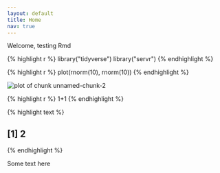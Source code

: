 ```yaml
---
layout: default
title: Home
nav: true
---
```


Welcome, testing Rmd



{% highlight r %}
library("tidyverse")
library("servr")
{% endhighlight %}


{% highlight r %}
plot(rnorm(10), rnorm(10))
{% endhighlight %}

![plot of chunk unnamed-chunk-2](/rcds/figure/./index/unnamed-chunk-2-1.svg)


{% highlight r %}
1+1
{% endhighlight %}



{% highlight text %}
## [1] 2
{% endhighlight %}

Some text here
